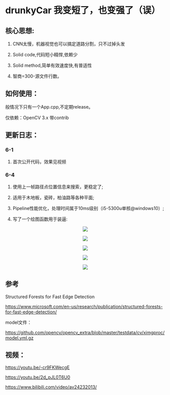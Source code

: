 # drunkyCar 我变短了，也变强了（误）


## 核心思想:

1. CNN太慢，机器视觉也可以搞定道路分割，只不过掉头发

2. Solid code,代码短小精悍,依赖少

3. Solid method,简单有效速度快,有普适性

3. 智商=300-源文件行数。

## 如何使用：

般情况下只有一个App.cpp,不定期release。

仅依赖：OpenCV 3.x 带contrib

## 更新日志：

### 6-1 

1. 首次公开代码，效果见视频

### 6-4 

1. 使用上一帧路径点位置信息来搜索，更稳定了;

2. 适用于木地板，瓷砖，柏油路等各种平面;

3. Pipeline性能优化，处理时间属于10ms级别（i5-5300u单核@windows10）;

4. 写了一个绘图函数用于装逼:

<div align=center>

![](https://raw.githubusercontent.com/BICHENG/drunkyCar/master/demo_media/6-4-v0.1/roadseg1.png)

![](https://raw.githubusercontent.com/BICHENG/drunkyCar/master/demo_media/6-4-v0.1/roadseg2.png)

![](https://raw.githubusercontent.com/BICHENG/drunkyCar/master/demo_media/6-4-v0.1/roadseg3.png)

![](https://raw.githubusercontent.com/BICHENG/drunkyCar/master/demo_media/6-4-v0.1/roadseg4.png)

![](https://raw.githubusercontent.com/BICHENG/drunkyCar/master/demo_media/6-4-v0.1/roadseg5.png)

</div>

## 参考

Structured Forests for Fast Edge Detection

https://www.microsoft.com/en-us/research/publication/structured-forests-for-fast-edge-detection/

model文件：

https://github.com/opencv/opencv_extra/blob/master/testdata/cv/ximgproc/model.yml.gz


## 视频：

https://youtu.be/-cr9FKWecgE

https://youtu.be/2d_pJL0T6U0

https://www.bilibili.com/video/av24232013/
